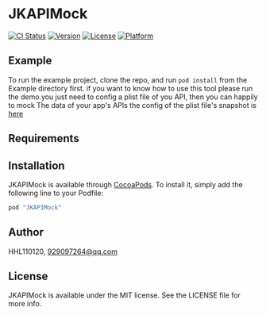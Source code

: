 # JKAPIMock

[![CI Status](http://img.shields.io/travis/HHL110120/JKAPIMock.svg?style=flat)](https://travis-ci.org/HHL110120/JKAPIMock)
[![Version](https://img.shields.io/cocoapods/v/JKAPIMock.svg?style=flat)](http://cocoapods.org/pods/JKAPIMock)
[![License](https://img.shields.io/cocoapods/l/JKAPIMock.svg?style=flat)](http://cocoapods.org/pods/JKAPIMock)
[![Platform](https://img.shields.io/cocoapods/p/JKAPIMock.svg?style=flat)](http://cocoapods.org/pods/JKAPIMock)

## Example

To run the example project, clone the repo, and run `pod install` from the Example directory first. if you want to know how to use this tool please run the demo.you just need to config a plist file of you API, then you can happily to mock The data of your app's APIs
the config of the plist file's snapshot is [here](https://github.com/xindizhiyin2014/JKAPIMock/blob/master/snapshots/plistSnapshot.png?raw=true) 

## Requirements

## Installation

JKAPIMock is available through [CocoaPods](http://cocoapods.org). To install
it, simply add the following line to your Podfile:

```ruby
pod "JKAPIMock"
```

## Author

HHL110120, 929097264@qq.com

## License

JKAPIMock is available under the MIT license. See the LICENSE file for more info.
